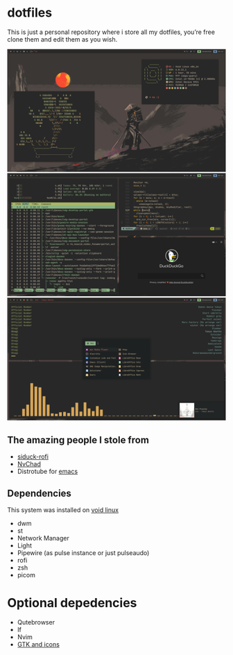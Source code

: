 # dotfiles
This is just a personal repository where i store all my dotfiles, you’re free clone them and edit them as you wish.

![](1.png)
![](2.png)
![](3.png)

## The amazing people I stole from
- [siduck-rofi](https://github.com/siduck/dotfiles)
- [NvChad](https://github.com/NvChad)
- Distrotube for [emacs](://gitlab.com/dwt1/dotfiles/-/tree/master/.emacs.d.gnu)

## Dependencies
This system was installed on [void linux](https://voidlinux.org/)

- dwm
- st
- Network Manager
- Light
- Pipewire (as pulse instance or just pulseaudo)
- rofi
- zsh
- picom

# Optional depedencies
- Qutebrowser
- lf
- Nvim
- [GTK and icons](https://github.com/TheGreatMcPain/gruvbox-material-gtk)
